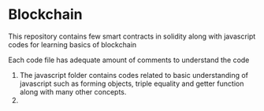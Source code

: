 # Blockchain
This repository contains few smart contracts in solidity along with javascript codes for learning basics of blockchain

Each code file has adequate amount of comments to understand the code 

1. The javascript folder contains codes related to basic understanding of javascript such as forming objects, triple equality and getter function along with many other concepts.
2.

